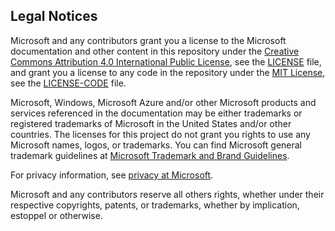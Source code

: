 ## Legal Notices

Microsoft and any contributors grant you a license to the Microsoft documentation and other content
in this repository under the [Creative Commons Attribution 4.0 International Public License][01],
see the [LICENSE][05] file, and grant you a license to any code in the repository under the
[MIT License][03], see the [LICENSE-CODE][06] file.

Microsoft, Windows, Microsoft Azure and/or other Microsoft products and services referenced in the
documentation may be either trademarks or registered trademarks of Microsoft in the United States
and/or other countries. The licenses for this project do not grant you rights to use any Microsoft
names, logos, or trademarks. You can find Microsoft general trademark guidelines at [Microsoft Trademark and Brand Guidelines](https://www.microsoft.com/en-us/legal/intellectualproperty/trademarks).

For privacy information, see [privacy at Microsoft](https://privacy.microsoft.com/en-us/).

Microsoft and any contributors reserve all others rights, whether under their respective copyrights,
patents, or trademarks, whether by implication, estoppel or otherwise.

<!-- link references -->
[01]: https://creativecommons.org/licenses/by/4.0/legalcode
[02]: https://go.microsoft.com/fwlink/?LinkID=254653
[03]: https://opensource.org/licenses/MIT
[04]: https://privacy.microsoft.com
[05]: LICENSE
[06]: LICENSE-CODE
